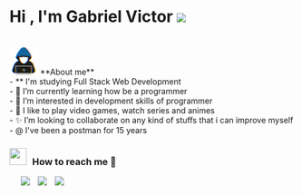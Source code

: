 <h1 align="left"><b>Hi , I'm Gabriel Victor </b><img src="https://media.giphy.com/media/hvRJCLFzcasrR4ia7z/giphy.gif" width="35"></h1>
<br>
<picture><img src = "https://github.com/0xAbdulKhalid/0xAbdulKhalid/raw/main/assets/mdImages/about_me.gif" width = 50px></picture> **About me** <br>
- **  I'm studying Full Stack Web Development <br>
- 🌱 I’m currently learning how be a programmer <br>
- 👀 I’m interested in development skills of programmer <br>
- 💞️ I like to play video games, watch series and animes <br>
- ✨ I’m looking to collaborate on any kind of stuffs that i can improve myself <br>
-  @  I've been a postman for 15 years <br>
<h3 align="left" > <img src="https://media.giphy.com/media/iY8CRBdQXODJSCERIr/giphy.gif" width="30" height="30" style="margin-right: 10px;">How to reach me 🤝 </h3>

<p align="left">

 <div align="left"  class="icons-social" style="margin-left: 10px;">
        <a style="margin-left: 10px;"  target="_blank" href="https://www.linkedin.com/in/gabriel-victor-silva-6ab8b413a/">
			<img src="https://img.icons8.com/doodle/40/000000/linkedin--v2.png"></a>
      <a style="margin-left: 10px;" target="_blank" href="https://www.instagram.com/gabriel86victor/">
			<img src="https://img.icons8.com/doodle/40/000000/instagram-new--v2.png"></a>
		<a style="margin-left: 10px;" target="_blank" href="https://twitter.com/Gabriel69285586">
			<img src="https://img.icons8.com/doodle/1x/twitter-squared--v2.png" ></a>
		</div>

</p>
<!---
GGrowDever/GGrowDever is a ✨ special ✨ repository because its `README.md` (this file) appears on your GitHub profile.
You can click the Preview link to take a look at your changes.
--->
